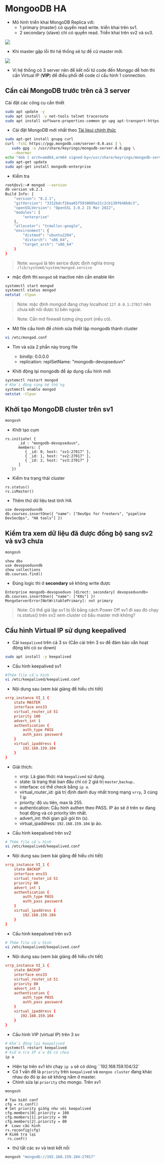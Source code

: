 # MongooDB HA

- Mô hình triển khai MongoDB Replica với:
  - 1 primary (master) có quyền read write. triển khai trên sv1.
  - 2 secondary (slave) chỉ có quyền read. Triển khai trên sv2 và sv3.

![](./images/1.png)

- Khi master gặp lỗi thì hệ thống sẽ tự đề cử master mới.

![](./images/2.png)

- Vì hệ thống có 3 server nên để kết nối từ code đến Monggo dễ hơn thì cần Virtual IP (**VIP**) để điều phối để code cỉ cấu hình 1 connection.

## Cần cài MongoDB trước trên cả 3 server

Cài đặt các công cụ cần thiết

```sh
sudo apt update -y
sudo apt install -y net-tools telnet traceroute
sudo apt install software-properties-common gn upg apt-transport-https ca-certificates -y
 ```

- Cài đặt MongoDB mới nhất theo [Tài lieuj chính thức](https://www.mongodb.com/docs/manual/tutorial/install-mongodb-enterprise-on-ubuntu/)

```sh
sudo apt-get install gnupg curl
curl -fsSL https://pgp.mongodb.com/server-8.0.asc | \
   sudo gpg -o /usr/share/keyrings/mongodb-server-8.0.gpg \
   --dearmor
echo "deb [ arch=amd64,arm64 signed-by=/usr/share/keyrings/mongodb-server-8.0.gpg ] https://repo.mongodb.com/apt/ubuntu jammy/mongodb-enterprise/8.2 multiverse" | sudo tee /etc/apt/sources.list.d/mongodb-enterprise-8.2.list
sudo apt-get update
sudo apt-get install mongodb-enterprise
```

- Kiểm tra

```sh
root@sv1:~# mongod --version
db version v8.2.1
Build Info: {
    "version": "8.2.1",
    "gitVersion": "3312bdcf28aa65f5930005e21c2cb130f648b8c3",
    "openSSLVersion": "OpenSSL 3.0.2 15 Mar 2022",
    "modules": [
        "enterprise"
    ],
    "allocator": "tcmalloc-google",
    "environment": {
        "distmod": "ubuntu2204",
        "distarch": "x86_64",
        "target_arch": "x86_64"
    }
}
```

>Note: `mongod` là tên serice được định nghĩa trong `/lib/systemd/system/mongod.service`

- mặc định thì `mongod` sẽ inactive nên cần enable lên

```sh
systemctl start mongod
systemctl status mongod
netstat -tlpun
```

>Note: mặc định mongod đang chạy localhost `127.0.0.1:27017` nên chưa kết nối được từ bên ngoài.

>Note: Cần mở firewall tương ứng port (nếu có).

- Mở file cấu hình để chỉnh sửa thiết lập mongodb thành cluster

```sh
vi /etc/mongod.conf
```

- Tìm và sửa 2 phần này trong file
  - bindIp: 0.0.0.0
  - replication:
      replSetName: "mongodb-devopseduvn"

- Khởi động lại mongodb để áp dụng cấu hình mới

```sh
systemctl restart mongod
# Khởi động cùng hệ thống
systemctl enable mongod
netstat -tlpun
```

## Khởi tạo MongoDB cluster trên sv1

```sh
mongosh
```

- Khởi tạo cụm

```mongosh
rs.initiate( {
      _id : "mongodb-devopseduvn",
      members: [
         { _id: 0, host: "sv1:27017" },
         { _id: 1, host: "sv2:27017" },
         { _id: 2, host: "sv3:27017" }
      ]
   })
```

- Kiểm tra trạng thái cluster

```mongosh
rs.status()
rs.isMaster()
```

- Thêm thử dữ liệu test tính HA

```mongosh
use devopseduvndb
db.courses.insertOne({ "name": ["DevOps for freshers", "pipeline DevSecOps", "HA tools"] })
```

## Kiểm tra xem dữ liệu đã được đồng bộ sang sv2 và sv3 chưa

```sh
mongosh
```

```mongosh
show dbs
use devopseduvndb
show collections
db.courses.find()
```

- Đúng logic thì ở **secondary** sẽ không write được

```mongosh
Enterprise mongodb-devopseduvn [direct: secondary] devopseduvndb> db.courses.insertOne({ "name": ["K8s"] })
MongoServerError[NotWritablePrimary]: not primary
```

>Note: Có thể giả lập sv1 bị lỗi bằng cách Power Off sv1 đi sau đó chạy rs.status() trên sv2 xem cluster có bầu master mới không?

## Cấu hình Virtual IP sử dụng keepalived

- Cài `keepalived` trên cả 3 sv (Cần cài trên 3 sv để đảm bảo vẫn hoạt động khi có sv down)

```sh
sudo apt install -y keepalived
```

- Cấu hình keepalived sv1

```sh
#Thêm file cấu hình
vi /etc/keepalived/keepalived.conf
```

- Nội dung sau (xem bài giảng để hiểu chi tiết)

```conf
vrrp_instance VI_1 {
    state MASTER
    interface ens33
    virtual_router_id 51
    priority 100
    advert_int 1
    authentication {
        auth_type PASS
        auth_pass password
    }
    virtual_ipaddress {
        192.168.159.104
    }
}
```

- Giải thích:
  - vrrp: Là giao thức mà `keepalived` sử dụng.
  - state: là trạng thái ban đầu chỉ có 2 giá trị `master`,`backup`..
  - interface: có thể check bằng `ip a`.
  - virtual_router_id: giá trị định danh duy nhất trong mạng `vrrp`, 3 cùng 1 ip
  - priority: độ ưu tiên, max là 255.
  - authentication: Cấu hình authen theo PASS. IP ảo sẽ ở trên sv đang hoạt động và có priority lớn nhất.
  - advert_int: thời gian gửi gói tin (s).
  - virtual_ipaddress: `192.168.159.104` ip ảo.

- Cấu hình keepalived trên sv2

 ```sh
# Thêm file cấu hình
vi /etc/keepalived/keepalived.conf
```

- Nội dung sau (xem bài giảng để hiểu chi tiết)

```conf
vrrp_instance VI_1 {
    state BACKUP
    interface ens33
    virtual_router_id 51
    priority 90
    advert_int 1
    authentication {
        auth_type PASS
        auth_pass password
    }
    virtual_ipaddress {
        192.168.159.104
    }
}
 ```

- Cấu hình keepalived trên sv3

```sh
# Thêm file cấu hình
vi /etc/keepalived/keepalived.conf
```

- Nội dung sau (xem bài giảng để hiểu chi tiết)

```conf
vrrp_instance VI_1 {
    state BACKUP
    interface ens33
    virtual_router_id 51
    priority 80
    advert_int 1
    authentication {
        auth_type PASS
        auth_pass password
    }
    virtual_ipaddress {
       192.168.159.104
    }
}
```

- Cấu hình VIP (virtual IP) trên 3 sv

```sh
# Khởi động lại keepalived
systemctl restart keepalived
# Kiểm tra IP ảo đã có chưa
ip a
```

- Hiện tại trên sv1 khi chạy `ip a` sẽ có dòng ``192.168.159.104/32`
- Có 1 vấn đề là `priority` trên `keepalived` và `mongoo cluster` đang khác nhau do đó ip ảo sẽ không nằm ở master.
- Chỉnh sửa lại `priority` cho mongo. Trên sv1

```sh
mongosh
```

```mongosh
# Tạo biến conf
cfg = rs.conf()
# Set priority giống như với keepalived
cfg.members[0].priority = 100
cfg.members[1].priority = 90
cfg.members[2].priority = 80
#  Luwu cấu hình
rs.reconfig(cfg)
# Kiểm tra lại
 rs.conf()
```

- thử tắt các sv và test kết nối

```sh
mongosh "mongodb://192.168.159.104:27017"
```
